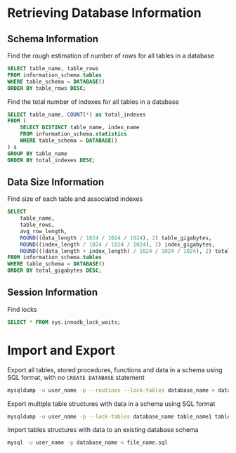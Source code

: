 # Retrieving Database Information

## Schema Information

Find the rough estimation of number of rows for all tables in a database
```sql
SELECT table_name, table_rows
FROM information_schema.tables
WHERE table_schema = DATABASE()
ORDER BY table_rows DESC;
```

Find the total number of indexes for all tables in a database
```sql
SELECT table_name, COUNT(*) as total_indexes
FROM (
	SELECT DISTINCT table_name, index_name
	FROM information_schema.statistics
	WHERE table_schema = DATABASE()
) s
GROUP BY table_name
ORDER BY total_indexes DESC;
```

## Data Size Information

Find size of each table and associated indexes

```sql
SELECT
	table_name,
	table_rows,
	avg_row_length,
	ROUND((data_length / 1024 / 1024 / 1024), 2) table_gigabytes,
	ROUND((index_length / 1024 / 1024 / 1024), 2) index_gigabytes,
	ROUND(((data_length + index_length) / 1024 / 1024 / 1024), 2) total_gigabytes
FROM information_schema.tables
WHERE table_schema = DATABASE()
ORDER BY total_gigabytes DESC;
```

## Session Information

Find locks
```sql
SELECT * FROM sys.innodb_lock_waits;
```

# Import and Export

Export all tables, stored procedures, functions and data in a schema using SQL format, with no `CREATE DATABASE` statement
```sh
mysqldump -u user_name -p --routines --lock-tables database_name > database_name.$(date +'%Y%m%d%H%M%S').sql
```

Export multiple table structures with data in a schema using SQL format
```sh
mysqldump -u user_name -p --lock-tables database_name table_name1 table_name2 table_name3 > exported_file_name.$(date +'%Y%m%d%H%M%S').sql
```

Import tables structures with data to an existing database schema
```sh
mysql -u user_name -p database_name < file_name.sql
```
